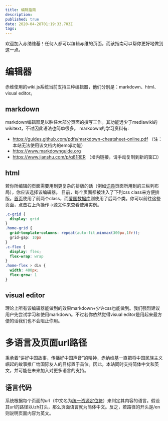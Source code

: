 ```yaml
---
title: 编辑指南
description: 
published: true
date: 2020-04-28T01:19:33.703Z
tags: 
---
```


欢迎加入赤纳维基！任何人都可以编辑赤维的页面，而该指南可以帮你更好地做到这一点。
# 编辑器
赤维使用的wiki.js系统当前支持三种编辑器，他们分别是：markdown、html、visual editor。

## markdown
markdown编辑器足以胜任大部分页面的撰写工作。其功能远少于mediawiki的wikitext，不过因此语法也简单很多。
markdown的学习资料有:
- https://guides.github.com/pdfs/markdown-cheatsheet-online.pdf （注：本站无法使用该文档内的emoji功能）
- https://www.markdownguide.org
- https://www.jianshu.com/p/q81RER （墙内链接，请手动复制到新的窗口）

## html
若你所编辑的页面需要用到更复杂的排版的话（例如[词典](/zh/dictionary)页面所用到的三纵列布局），你应该选择该编辑器。
目前，每个页面都被注入了下列css class来方便排版。[首页](/zh/home)使用了前两个class，而[爱国数据库](/zh/nationalismdb)则使用了后两个类。你可以前往这些页面，点击右上角操作->源文件来查看使用实例。
```css
.c-grid {
  display: grid
}
.home-grid {
  grid-template-columns: repeat(auto-fit,minmax(300px,1fr));
  grid-gap: 10px
}
.c-flex {
  display: flex;
  flex-wrap: wrap
}
.home-flex > div {
  width: 400px;
  flex-grow: 1
}
```


## visual editor
理论上所有该编辑器能做到的效果markdown+少许css也能做到。我们强烈建议用户先尝试学习和使用markdown。不过若你依然觉得visual editor是用起来最方便的话我们也不会阻止你用。
# 多语言及页面url路径
秉承着“讲好中国故事，传播好中国声音”的精神，赤纳维基一直把将中国民族主义崛起的故事推广给国际友人的目标置于首位。因此，本站同时支持简体中文和英文，并可能在未来加入对更多语言的支持。
## 语言代码
系统根据每个页面的url（中文名为[统一资源定位符](https://zh.wikipedia.org/wiki/统一资源定位符)）来判定其内容的语言。假设其url的路径以/zh打头，那么页面语言就为简体中文。反之，若路径的开头是/en则说明页面内容为英文。